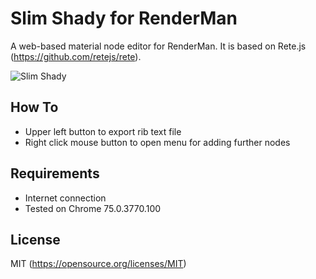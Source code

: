 # Slim Shady for RenderMan
A web-based material node editor for RenderMan. It is based on Rete.js (https://github.com/retejs/rete).

![Slim Shady](https://raw.githubusercontent.com/sttng/slim-shady/master/slim_shady.png)

## How To

* Upper left button to export rib text file
* Right click mouse button to open menu for adding further nodes

## Requirements

* Internet connection
* Tested on Chrome 75.0.3770.100

## License

MIT (https://opensource.org/licenses/MIT)
